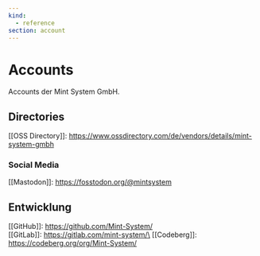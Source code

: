 ```yaml
---
kind:
  - reference
section: account
---
```


# Accounts

Accounts der Mint System GmbH.

## Directories

[[OSS Directory]]: <https://www.ossdirectory.com/de/vendors/details/mint-system-gmbh>

### Social Media

[[Mastodon]]: <https://fosstodon.org/@mintsystem>

## Entwicklung

[[GitHub]]: <https://github.com/Mint-System/>\
[[GitLab]]: https://gitlab.com/mint-system/\
[[Codeberg]]: <https://codeberg.org/org/Mint-System/>